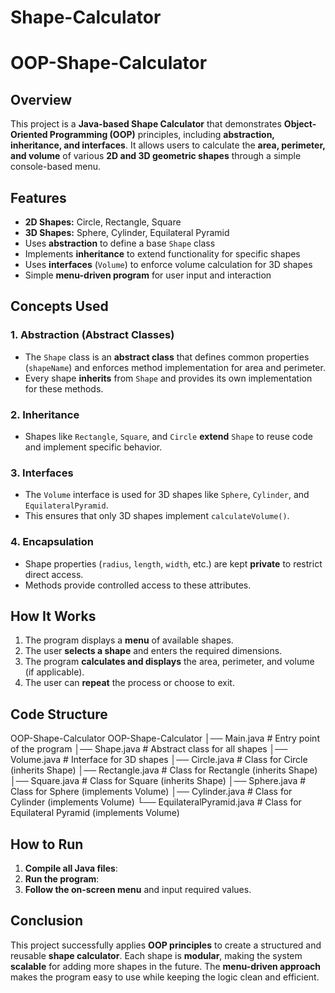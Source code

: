 # Shape-Calculator
# OOP-Shape-Calculator

## Overview
This project is a **Java-based Shape Calculator** that demonstrates **Object-Oriented Programming (OOP)** principles, including **abstraction, inheritance, and interfaces**. It allows users to calculate the **area, perimeter, and volume** of various **2D and 3D geometric shapes** through a simple console-based menu.

## Features
- **2D Shapes:** Circle, Rectangle, Square  
- **3D Shapes:** Sphere, Cylinder, Equilateral Pyramid  
- Uses **abstraction** to define a base `Shape` class  
- Implements **inheritance** to extend functionality for specific shapes  
- Uses **interfaces** (`Volume`) to enforce volume calculation for 3D shapes  
- Simple **menu-driven program** for user input and interaction  

## Concepts Used
### **1. Abstraction (Abstract Classes)**
- The `Shape` class is an **abstract class** that defines common properties (`shapeName`) and enforces method implementation for area and perimeter.  
- Every shape **inherits** from `Shape` and provides its own implementation for these methods.  

### **2. Inheritance**
- Shapes like `Rectangle`, `Square`, and `Circle` **extend** `Shape` to reuse code and implement specific behavior.  

### **3. Interfaces**
- The `Volume` interface is used for 3D shapes like `Sphere`, `Cylinder`, and `EquilateralPyramid`.  
- This ensures that only 3D shapes implement `calculateVolume()`.  

### **4. Encapsulation**
- Shape properties (`radius`, `length`, `width`, etc.) are kept **private** to restrict direct access.  
- Methods provide controlled access to these attributes.  

## How It Works
1. The program displays a **menu** of available shapes.  
2. The user **selects a shape** and enters the required dimensions.  
3. The program **calculates and displays** the area, perimeter, and volume (if applicable).  
4. The user can **repeat** the process or choose to exit.

## Code Structure
OOP-Shape-Calculator
OOP-Shape-Calculator
│── Main.java                # Entry point of the program
│── Shape.java               # Abstract class for all shapes
│── Volume.java              # Interface for 3D shapes
│── Circle.java              # Class for Circle (inherits Shape)
│── Rectangle.java           # Class for Rectangle (inherits Shape)
│── Square.java              # Class for Square (inherits Shape)
│── Sphere.java              # Class for Sphere (implements Volume)
│── Cylinder.java            # Class for Cylinder (implements Volume)
└── EquilateralPyramid.java  # Class for Equilateral Pyramid (implements Volume)




## How to Run
1. **Compile all Java files**:  
2. **Run the program**:  
3. **Follow the on-screen menu** and input required values.  


## Conclusion
This project successfully applies **OOP principles** to create a structured and reusable **shape calculator**. Each shape is **modular**, making the system **scalable** for adding more shapes in the future. The **menu-driven approach** makes the program easy to use while keeping the logic clean and efficient.  





